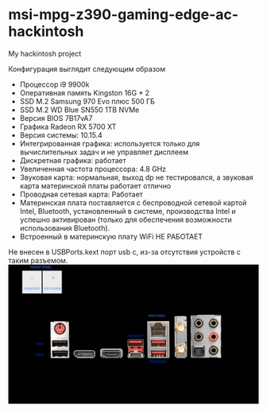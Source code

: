 # msi-mpg-z390-gaming-edge-ac-hackintosh
My hackintosh project

Конфигурация выглядит следующим образом
 - Процессор i9 9900k
 - Оперативная память Kingston 16G * 2
 - SSD M.2 Samsung 970 Evo плюс 500 ГБ
 - SSD M.2 WD Blue SN550 1TB NVMe
 - Версия BIOS 7B17vA7
 - Графика Radeon RX 5700 XT
 - Версия системы: 10.15.4
 - Интегрированная графика: используется только для вычислительных задач и не управляет дисплеем
 - Дискретная графика:  работает
 - Увеличенная частота процессора: 4.8 GHz
 - Звуковая карта: нормальная, выход dp не тестировался, а звуковая карта материнской платы работает отлично
 - Проводная сетевая карта: Работает
 - Материнская плата поставляется с беспроводной сетевой картой Intel, Bluetooth, установленный в системе, производства Intel и успешно активирован (только для обеспечения возможности использования Bluetooth).
 - Встроенный в материнскую плату WiFi НЕ РАБОТАЕТ


Не внесен в USBPorts.kext порт usb c, из-за отсутствия устройств с таким разъемом. 
![Не подписан на скриншоте](https://github.com/smaga38/msi-mpg-z390-gaming-edge-ac-hackintosh/raw/master/images/usb_map.png)
